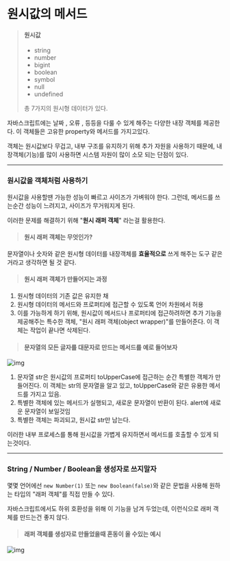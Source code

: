 # 원시값의 메서드



> #### 원시값
>
> - string
> - number
> - bigint
> - boolean
> - symbol
> - null
> - undefined
>
> 총 7가지의 원시형 데이터가 있다.

자바스크립트에는 날짜 , 오류 , 등등을 다룰 수 있게 해주는 다양한
내장 객체를 제공한다. 이 객체들은 고유한 property와 메서드를 가지고있다.

객체는 원시값보다 무겁고, 내부 구조를 유지하기 위해 추가 자원을 사용하기 때문에,
내장객체(기능)를 많이 사용하면 시스템 자원이 많이 소모 되는 단점이 있다.



---

### 원시값을 객체처럼 사용하기

원시값을 사용할땐 가능한 성능이 빠르고 사이즈가 가벼워야 한다.
그런데, 메서드를 쓰는순간 성능이 느려지고, 사이즈가 무거워지게 된다.

이러한 문제를 해결하기 위해 "**원시 래퍼 객체**" 라는걸 활용한다.



> #### 원시 래퍼 객체는 무엇인가?

문자열이나 숫자와 같은 원시형 데이터를 내장객체를 **효율적으로** 쓰게
해주는 도구 같은거라고 생각하면 될 것 같다.



> #### 원시 래퍼 객체가 만들어지는 과정

1. 원시형 데이터의 기존 값은 유지한 채
2. 원시형 데이터의 메서드와 프로퍼티에 접근할 수 있도록 언어 차원에서 허용
3. 이를 가능하게 하기 위해, 원시값이 메서드나 프로퍼티에 접근하려하면 추가 기능을
   제공해주는 특수한 객체, "원시 래퍼 객체(object wrapper)"를 만들어준다. 이 객체는 작업이 끝나면 삭제된다.



> #### 문자열의 모든 글자를 대문자로 만드는 메서드를 예로 들어보자

![img](https://media.vlpt.us/images/byungjin0120/post/7389a1e4-dcd8-4e0e-ae18-d3ad1d0a76e5/%E1%84%89%E1%85%B3%E1%84%8F%E1%85%B3%E1%84%85%E1%85%B5%E1%86%AB%E1%84%89%E1%85%A3%E1%86%BA%202021-09-21%20%E1%84%8B%E1%85%A9%E1%84%92%E1%85%AE%2010.30.02.png)

1. 문자열 str은 원시값의 프로퍼티 toUpperCase에 접근하는 순간
   특별한 객체가 만들어진다. 이 객체는 str의 문자열을 알고 있고, toUpperCase와
   같은 유용한 메서드를 가지고 있음.
2. 특별한 객체에 있는 메서드가 실행되고, 새로운 문자열이 반환이 된다.
   alert에 새로운 문자열이 보일것임
3. 특별한 객체는 파괴되고, 원시값 str만 남는다.

이러한 내부 프로세스를 통해 원시값을 가볍게 유지하면서 메서드를 호출할 수 있게
되는것이다.



---

### String / Number / Boolean을 생성자로 쓰지말자

몇몇 언어에선 `new Number(1)` 또는 `new Boolean(false)`와 같은
문법을 사용해 원하는 타입의 "래퍼 객체"를 직접 만들 수 있다.

자바스크립트에서도 하위 호환성을 위해 이 기능을 남겨 두었는데, 이런식으로
래퍼 객체를 만드는건 좋지 않다.



> #### 래퍼 객체를 생성자로 만들었을때 혼동이 올 수있는 예시

![img](https://media.vlpt.us/images/byungjin0120/post/bfe203f1-75f8-43e0-958a-6bdb79f2f872/%E1%84%89%E1%85%B3%E1%84%8F%E1%85%B3%E1%84%85%E1%85%B5%E1%86%AB%E1%84%89%E1%85%A3%E1%86%BA%202021-09-21%20%E1%84%8B%E1%85%A9%E1%84%92%E1%85%AE%2010.38.50.png)